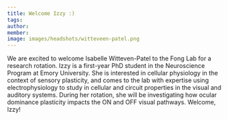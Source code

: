 ```yaml
---
title: Welcome Izzy :)
tags:
author: 
member: 
image: images/headshots/witteveen-patel.png
---
```


We are excited to welcome Isabelle Witteven-Patel to the Fong Lab for a research rotation.  Izzy is a first-year PhD student in the Neuroscience Program at Emory University.  She is interested in cellular physiology in the context of sensory plasticity, and comes to the lab with expertise using electrophysiology to study in cellular and circuit properties in the visual and auditory systems. During her rotation, she will be investigating how ocular dominance plasticity impacts the ON and OFF visual pathways.  Welcome, Izzy!

